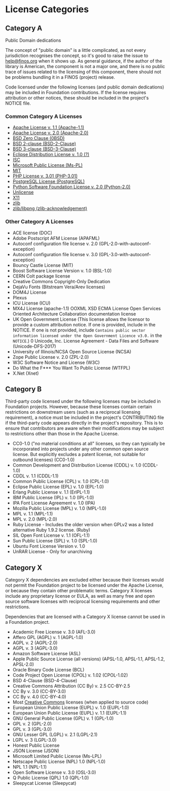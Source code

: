
# License Categories

## Category A
Public Domain dedications

The concept of "public domain" is a little complicated, as not every jurisdiction recognises the concept, so it's good to raise the issue to help@finos.org when it shows up. As general guidance, if the author of the library is American, the component is not a major one, and there is no public trace of issues related to the licensing of this component, there should not be problems bundling it in a FINOS (project) release.

Code licensed under the following licenses (and public domain dedications) may be included in Foundation contributions. If the license requires attribution or other notices, these should be included in the project's NOTICE file.

### Common Category A Licenses
- [Apache License v. 1.1 (Apache-1.1)](http://apache.org/licenses/LICENSE-1.1)
- [Apache License v. 2.0 (Apache-2.0)](http://apache.org/licenses/LICENSE-2.0)
- [BSD Zero Clause (0BSD)](https://spdx.org/licenses/0BSD.html)
- [BSD 2-clause (BSD-2-Clause)](http://opensource.org/licenses/bsd-license.php)
- [BSD 3-clause (BSD-3-Clause)](http://opensource.org/licenses/BSD-3-Clause)
- [Eclipse Distribution License v. 1.0 (?)](http://www.eclipse.org/org/documents/edl-v10.php)
- [ISC](https://opensource.org/licenses/ISC)
- [Microsoft Public License (Ms-PL)](http://www.opensource.org/licenses/ms-pl.html)
- [MIT](http://opensource.org/licenses/mit-license.php)
- [PHP License v. 3.01 (PHP-3.01)](http://www.php.net/license/3_01.txt)
- [PostgreSQL License (PostgreSQL)](http://opensource.org/licenses/postgresql)
- [Python Software Foundation License v. 2.0 (Python-2.0)](http://www.opensource.org/licenses/PythonSoftFoundation.php)
- [Unlicense](https://unlicense.org/)
- [X11](https://spdx.org/licenses/X11.html)
- [zlib](https://spdx.org/licenses/Zlib.html)
- [zlib/libpng (zlib-acknowledgement)](http://opensource.org/licenses/zlib-license.php)

### Other Category A Licenses
- ACE license (DOC)
- Adobe Postscript AFM License (APAFML)
- Autoconf configuration file license v. 2.0 (GPL-2.0-with-autoconf-exception)
- Autoconf configuration file license v. 3.0 (GPL-3.0-with-autoconf-exception)
- Bouncy Castle License	(MIT)
- Boost Software License Version v. 1.0 (BSL-1.0)
- CERN Colt package license 
- Creative Commons Copyright-Only Dedication
- DejaVu Fonts (Bitstream Vera/Arev licenses)
- DOM4J License	
- Plexus
- ICU License (ICU)
- MX4J License (apache-1.1)
OOXML XSD ECMA License
Open Services Oriented Architecture Collaboration documentation license
- UK Open Government License (This license allows the licensor to provide a custom attribution notice. If one is provided, include in the NOTICE. If one is not provided, include `Contains public sector information licensed under the Open Government Licence v3.0.` in the `NOTICE`.)
0 Unicode, Inc. License Agreement - Data Files and Software (Unicode-DFS-2017)
- University of Illinois/NCSA Open Source License (NCSA)
- Zope Public License v. 2.0 (ZPL-2.0)
- W3C Software Notice and License (W3C)
- Do What the F*** You Want To Public License (WTFPL)
- X.Net (Xnet)

## Category B
Third-party code licensed under the following licenses may be included in Foundation projects. However, because these licenses contain certain restrictions on downstream users (such as a reciprocal licensing requirement), a notice must be included in the project's CONTRIBUTING file if the third-party code appears directly in the project's repository. This is to ensure that contributors are aware when their modifications may be subject to restrictions other than those in the Apache License.

- CC0-1.0 ("no material conditions at all" licenses, so they can typically be incorporated into projects under any other common open source license. But explicitly excludes a patent license, not suitable for outbound licenses) (CC0-1.0)
- Common Development and Distribution License (CDDL) v. 1.0 (CDDL-1.0)
- CDDL v. 1.1 (CDDL-1.1)
- Common Public License (CPL) v. 1.0 (CPL-1.0)
- Eclipse Public License (EPL) v. 1.0	(EPL-1.0)
- Erlang Public License v. 1.1 (ErlPL-1.1)
- IBM Public License (IPL) v. 1.0	(IPL-1.0)
- IPA Font License Agreement v. 1.0 (IPA)
- Mozilla Public License (MPL) v. 1.0	(MPL-1.0)
- MPL v. 1.1 (MPL-1.1)
- MPL v. 2.0 (MPL-2.0)
- Ruby License - Includes the older version when GPLv2 was a listed alternative Ruby 1.9.2 license. (Ruby)
- SIL Open Font License v. 1.1 (OFL-1.1)
- Sun Public License (SPL) v. 1.0 (SPL-1.0)
- Ubuntu Font License Version v. 1.0
- UnRAR License - Only for unarchiving

## Category X
Category X dependencies are excluded either because their licenses would not permit the Foundation project to be licensed under the Apache License, or because they contain other problematic terms. Category X licenses include any proprietary license or EULA, as well as many free and open source software licenses with reciprocal licensing requirements and other restrictions.

Dependencies that are licensed with a Category X license cannot be used in a Foundation project.

- Academic Free License v. 3.0 (AFL-3.0)
- Affero GPL (AGPL) v. 1 (AGPL-1.0)
- AGPL v. 2 (AGPL-2.0)
- AGPL v. 3 (AGPL-3.0)
- Amazon Software License (ASL)
- Apple Public Source License (all versions) (APSL-1.0, APSL-1.1, APSL-1.2, APSL-2.0)
- Oracle Binary Code License (BCL)
- Code Project Open License (CPOL) v. 1.02 (CPOL-1.02)
- BSD 4-Clause (BSD-4-Clause)
- Creative Commons Attribution (CC By) v. 2.5	CC-BY-2.5
- CC By v. 3.0 (CC-BY-3.0)
- CC By v. 4.0 (CC-BY-4.0)
- Most [Creative Commons](https://creativecommons.org/licenses/) licenses (when applied to source code)	
- European Union Public License (EUPL) v. 1.0	(EUPL-1.0)
- European Union Public License (EUPL) v. 1.1	(EUPL-1.1)
- GNU General Public License (GPL) v. 1 (GPL-1.0)
- GPL v. 2 (GPL-2.0)
- GPL v. 3 (GPL-3.0)
- GNU Lesser GPL (LGPL) v. 2.1 (LGPL-2.1)
- LGPL v. 3 (LGPL-3.0)
- Honest Public License
- JSON License (JSON)
- Microsoft Limited Public License (Ms-LPL)
- Netscape Public License (NPL) 1.0 (NPL-1.0)
- NPL 1.1	(NPL-1.1)
- Open Software License v. 3.0 (OSL-3.0)
- Q Public License (QPL) 1.0 (QPL-1.0)
- Sleepycat License (Sleepycat)